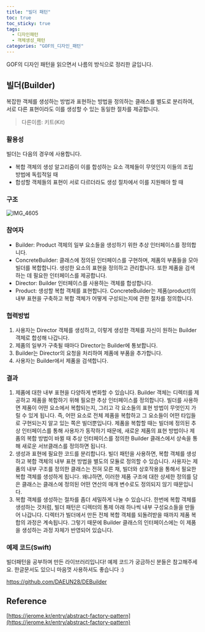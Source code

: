 ```yaml
---
title: "빌더 패턴"
toc: true
toc_sticky: true
tags:
  - 디자인패턴
  - 객체생성_패턴
categories: "GOF의_디자인_패턴"
---
```


GOF의 디자인 패턴을 읽으면서 나름의 방식으로 정리한 글입니다.



## 빌더(Builder)

복잡한 객체를 생성하는 방법과 표현하는 방법을 정의하는 클래스를 별도로 분리하여, 서로 다른 표현이라도 이를 생성할 수 있는 동일한 절차를 제공합니다.

> 다른이름: 키트(Kit)

### 활용성

빌더는 다음의 경우에 사용합니다.

- 복합 객체의 생성 알고리즘이 이를 합성하는 요소 객체들이 무엇인지 이들의 조립 방법에 독립적일 때
- 합성할 객체들의 표현이 서로 다르더라도 생성 절차에서 이를 지원해야 할 때

### 구조

![IMG_4605](https://user-images.githubusercontent.com/45457678/95748445-f3558400-0cd4-11eb-9783-cb82550cc24f.jpg)

### 참여자

- Builder: Product 객체의 일부 요소들을 생성하기 위한 추상 인터페이스를 정의합니다.
- ConcreteBuilder: 클래스에 정의된 인터페이스를 구현하며, 제품의 부품들을 모아 빌더를 복합합니다. 생성한 요소의 표현을 정의하고 관리합니다. 또한 제품을 검색하는 데 필요한 인터페이스를 제공합니다. 
- Director: Builder 인터페이스를 사용하는 객체를 합성합니다.
- Product: 생성할 복합 객체를 표현합니다. ConcreteBuilder는 제품(product)의 내부 표현을 구축하고 복합 객체가 어떻게 구성되는지에 관한 절차를 정의합니다.

### 협력방법

1. 사용자는 Director 객체를 생성하고, 이렇게 생성한 객체를 자신이 원하는 Builder 객체로 합성해 나갑니다.
2. 제품의 일부가 구축될 때마다 Director는 Builder에 통보합니다.
3. Builder는 Director의 요청을 처리하여 제품에 부품을 추가합니다.
4. 사용자는 Builder에서 제품을 검색합니다.

### 결과

1. 제품에 대한 내부 표현을 다양하게 변화할 수 있습니다. Builder 객체는 디렉터를 제공하고 제품을 복합하기 위해 필요한 추상 인터페이스를 정의합니다. 빌더를 사용하면 제품이 어떤 요소에서 복합되는지, 그리고 각 요소들의 표현 방법이 무엇인지 가릴 수 있게 됩니다. 즉, 어떤 요소로 전체 제품을 복합하고 그 요소들이 어떤 타입들로 구현되는지 알고 있는 쪽은 빌더뿐입니다. 제품을 복합할 때는 빌더에 정의된 추상 인터페이스를 통해 사용자가 동작하기 때문에, 새로운 제품의 표현 방법이나 제품의 복합 방법이 바뀔 때 추상 인터페이스를 정의한 Builder 클래스에서 상속을 통해 새로운 서브클래스를 정의하면 됩니다.
2. 생성과 표현에 필요한 코드를 분리합니다. 빌더 패턴을 사용하면, 복합 객체를 생성하고 복합 객체의 내부 표현 방법을 별도의 모듈로 정의할 수 있습니다. 사용자는 제품의 내부 구조를 정의한 클래스는 전혀 모른 채, 빌더와 상호작용을 통해서 필요한 복합 객체를 생성하게 됩니다. 왜냐하면, 이러한 제품 구조에 대한 상세한 정의를 담은 클래스는 클래스에 정의된 어떤 연산의 매개 변수로도 정의되지 않기 때문입니다.
3. 복합 객체를 생성하는 절차를 좀더 세밀하게 나눌 수 있습니다. 한번에 복합 객체를 생성하는 것처럼, 빌더 패턴은 디렉터의 통제 아래 하나씩 내부 구성요소들을 만들어 나갑니다. 디렉터가 빌더에서 만든 전체 복합 객체를 되돌려받을 때까지 제품 복합의 과정은 계속됩니다. 그렇기 때문에 Builder 클래스의 인터페이스에는 이 제품을 생성하는 과정 자체가 반영되어 있습니다.

### 예제 코드(Swift)

빌더패턴을 공부하며 만든 라이브러리입니다! 예제 코드가 궁금하신 분들은 참고해주세요. 한글문서도 있으니 마음껏 사용하셔도 좋습니다 :)

https://github.com/DAEUN28/DEBuilder



## Reference

[https://jerome.kr/entry/abstract-factory-pattern](https://jerome.kr/entry/abstract-factory-pattern)

